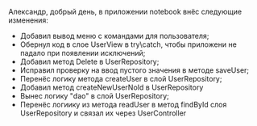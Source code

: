 Александр, добрый день, в приложении notebook внёс следующие изменения:
- Добавил вывод меню с командами для пользователя;
- Обернул код в слое UserView в try\catch, чтобы приложени не падало при появлении исключений;
- Добавил метод Delete в UserRepository;
- Исправил проверку на ввод пустого значения в методе saveUser;
- Перенёс логику метода createUser в слой UserRepository;
- Добавил метод createNewUserNoId в UserRepository
- Вынес логику "dao" в слой UserRepository;
- Перенёс логиику из метода readUser в метод findById слоя UserRepository и связал их через UserController
